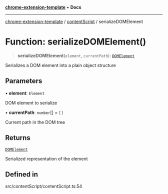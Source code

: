 [**chrome-extension-template**](../../README.md) • **Docs**

***

[chrome-extension-template](../../modules.md) / [contentScript](../README.md) / serializeDOMElement

# Function: serializeDOMElement()

> **serializeDOMElement**(`element`, `currentPath`): [`DOMElement`](../interfaces/DOMElement.md)

Serializes a DOM element into a plain object structure

## Parameters

• **element**: `Element`

DOM element to serialize

• **currentPath**: `number`[] = `[]`

Current path in the DOM tree

## Returns

[`DOMElement`](../interfaces/DOMElement.md)

Serialized representation of the element

## Defined in

src/contentScript/contentScript.ts:54
